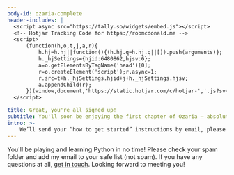 ```yaml
---
body-id: ozaria-complete
header-includes: |
  <script async src="https://tally.so/widgets/embed.js"></script>
  <!-- Hotjar Tracking Code for https://robmcdonald.me -->
  <script>
      (function(h,o,t,j,a,r){
          h.hj=h.hj||function(){(h.hj.q=h.hj.q||[]).push(arguments)};
          h._hjSettings={hjid:6480862,hjsv:6};
          a=o.getElementsByTagName('head')[0];
          r=o.createElement('script');r.async=1;
          r.src=t+h._hjSettings.hjid+j+h._hjSettings.hjsv;
          a.appendChild(r);
      })(window,document,'https://static.hotjar.com/c/hotjar-','.js?sv=');
  </script>

title: Great, you're all signed up!
subtitle: You'll soon be enjoying the first chapter of Ozaria — absolutely free!
intro: >-
    We’ll send your “how to get started” instructions by email, please check your spam folder and mark as "not spam", or add my email `hello@robmcdonald.me` to your email safe list (contact list).
---
```


You'll be playing and learning Python in no time! Please check your spam folder and add my email to your safe list (not spam). If you have any questions at all, [get in touch](/contact). Looking forward to meeting you!
